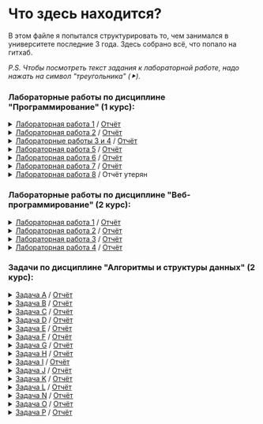 ﻿# Что здесь находится?
 В этом файле я попытался структурировать то, чем занимался в университете последние 3 года. Здесь собрано всё, что попало на гитхаб.
 
 *P.S. Чтобы посмотреть текст задания к лабораторной работе, надо нажать на символ "треугольника" (⯈).*
 ### Лабораторные работы по дисциплине "Программирование" (1 курс):
<details>
 <summary><a href="https://github.com/Gramdel/lab1">Лабораторная работа 1</a> / <a href="https://github.com/Gramdel/What-is-here/blob/main/reports/lab1.pdf">Отчёт</a></summary>
 <p align="center">
  <img src="https://github.com/Gramdel/What-is-here/blob/main/src/img/lab1_task.png"/>
 </p>
</details>
<details>
 <summary><a href="https://github.com/Gramdel/lab2">Лабораторная работа 2</a> / <a href="https://github.com/Gramdel/What-is-here/blob/main/reports/lab2.pdf">Отчёт</a></summary>
 <p align="center">
  <img src="https://github.com/Gramdel/What-is-here/blob/main/src/img/lab2_task_1.png"/>
  <img src="https://github.com/Gramdel/What-is-here/blob/main/src/img/lab2_task_2.png"/>
 </p>

Базовые классы и симулятор сражения находятся в *[jar-архиве](https://se.ifmo.ru/documents/10180/660917/Pokemon.jar/a7ce60af-6ee6-47d0-a95e-e5ed9a697bd2)* (обновлен 9.10.2018, исправлен баг с добавлением атак и кодировкой). Документация в формате javadoc - *[здесь](https://se.ifmo.ru/~tony/doc/)*.

Информацию о покемонах, цепочках эволюции и атаках можно найти на сайтах http://poke-universe.ru, http://pokemondb.net, http://veekun.com/dex/pokemon
</details>
<details>
 <summary><a href="https://github.com/Gramdel/lab3">Лабораторные работы 3 и 4</a> / <a href="https://github.com/Gramdel/What-is-here/blob/main/reports/lab3.pdf">Отчёт</a></summary>
 <p align="center">
  <img src="https://github.com/Gramdel/What-is-here/blob/main/src/img/lab3_task.png"/>
  <img src="https://github.com/Gramdel/What-is-here/blob/main/src/img/lab4_task.PNG"/>
 </p>
</details>
<details>
 <summary><a href="https://github.com/Gramdel/lab5">Лабораторная работа 5</a> / <a href="https://github.com/Gramdel/What-is-here/blob/main/reports/lab5.pdf">Отчёт</a></summary>
 <p align="center">
  <img src="https://github.com/Gramdel/What-is-here/blob/main/src/img/lab5_task_1.png"/>
  <img src="https://github.com/Gramdel/What-is-here/blob/main/src/img/lab5_task_2.png"/>
  <img src="https://github.com/Gramdel/What-is-here/blob/main/src/img/lab5_task_3.png"/>
  <img src="https://github.com/Gramdel/What-is-here/blob/main/src/img/lab5_task_4.png"/>
  <img src="https://github.com/Gramdel/What-is-here/blob/main/src/img/lab5_task_5.png"/>
 </p>
</details>
<details>
 <summary><a href="https://github.com/Gramdel/lab6">Лабораторная работа 6</a> / <a href="https://github.com/Gramdel/What-is-here/blob/main/reports/lab6.pdf">Отчёт</a></summary>
 <p align="center">
  <img src="https://github.com/Gramdel/What-is-here/blob/main/src/img/lab6_task_1.png"/>
  <img src="https://github.com/Gramdel/What-is-here/blob/main/src/img/lab6_task_2.png"/>
 </p>
</details>
<details>
 <summary><a href="https://github.com/Gramdel/lab7">Лабораторная работа 7</a> / <a href="https://github.com/Gramdel/What-is-here/blob/main/reports/lab7.pdf">Отчёт</a></summary>
 <p align="center">
  <img src="https://github.com/Gramdel/What-is-here/blob/main/src/img/lab7_task.png"/>
 </p>
</details>
<details>
 <summary><a href="https://github.com/Gramdel/lab8">Лабораторная работа 8</a> / Отчёт утерян</summary>
 <p align="center">
  <img src="https://github.com/Gramdel/What-is-here/blob/main/src/img/lab8_task_1.png"/>
  <img src="https://github.com/Gramdel/What-is-here/blob/main/src/img/lab8_task_2.png"/>
 </p>
</details>

 ### Лабораторные работы по дисциплине "Веб-программирование" (2 курс):
<details>
 <summary><a href="https://github.com/Gramdel/web_lab1">Лабораторная работа 1</a> / <a href="https://github.com/Gramdel/What-is-here/blob/main/reports/web_lab1.pdf">Отчёт</a></summary>
 <p align="center">
  <img src="https://github.com/Gramdel/What-is-here/blob/main/src/img/web_lab1_task.PNG"/>
  <img src="https://github.com/Gramdel/What-is-here/blob/main/src/img/web_lab1_area.PNG"/>
 </p>
</details>
<details>
 <summary><a href="https://github.com/Gramdel/web_lab2">Лабораторная работа 2</a> / <a href="https://github.com/Gramdel/What-is-here/blob/main/reports/web_lab2.pdf">Отчёт</a></summary>
 <p align="center">
  <img src="https://github.com/Gramdel/What-is-here/blob/main/src/img/web_lab2_task_1.PNG"/>
  <img src="https://github.com/Gramdel/What-is-here/blob/main/src/img/web_lab2_task_2.PNG"/>
  <img src="https://github.com/Gramdel/What-is-here/blob/main/src/img/web_lab2_area.PNG"/>
 </p>
</details>
<details>
 <summary><a href="https://github.com/Gramdel/web_lab3">Лабораторная работа 3</a> / <a href="https://github.com/Gramdel/What-is-here/blob/main/reports/web_lab3.pdf">Отчёт</a></summary>
 <p align="center">
  <img src="https://github.com/Gramdel/What-is-here/blob/main/src/img/web_lab3_task_1.PNG"/>
  <img src="https://github.com/Gramdel/What-is-here/blob/main/src/img/web_lab3_task_2.PNG"/>
  <img src="https://github.com/Gramdel/What-is-here/blob/main/src/img/web_lab3_area.PNG"/>
 </p>
</details>
<details>
 <summary><a href="https://github.com/Gramdel/web_lab4">Лабораторная работа 4</a> / <a href="https://github.com/Gramdel/What-is-here/blob/main/reports/web_lab4.pdf">Отчёт</a></summary>
 <p align="center">
  <img src="https://github.com/Gramdel/What-is-here/blob/main/src/img/web_lab4_task_1.PNG"/>
  <img src="https://github.com/Gramdel/What-is-here/blob/main/src/img/web_lab4_task_2.PNG"/>
  <img src="https://github.com/Gramdel/What-is-here/blob/main/src/img/web_lab4_area.PNG"/>
 </p>
</details>

### Задачи по дисциплине "Алгоритмы и структуры данных" (2 курс):
<details>
 <summary><a href="https://github.com/Gramdel/algolabs/tree/main/A">Задача A</a> / <a href="https://github.com/Gramdel/What-is-here/blob/main/reports/web_lab4.pdf">Отчёт</a></summary>

| | |
| --- | --- |
| Ограничение времени | 2 секунды |
| Ограничение памяти | 64Mb|
| Ввод | стандартный ввод или agro.in |
| Вывод | стандартный вывод или agro.out |

Городской школьник Лёша поехал на лето в деревню и занялся выращиванием цветов. Он посадил n цветков вдоль одной длинной прямой грядки, и они успешно выросли. Лёша посадил множество различных видов цветков, i-й от начала грядки цветок имеет вид ai, где ai "— целое число, номер соответствующего вида в «Каталоге юного агронома».

Теперь Лёша хочет сделать фотографию выращенных им цветов и выложить ее в раздел «мои грядки» в социальной сети для агрономов «ВКомпосте». На фотографии будет виден отрезок из одного или нескольких высаженных подряд цветков.

Однако он заметил, что фотография смотрится не очень интересно, если на ней много одинаковых цветков подряд. Лёша решил, что если на фотографии будут видны три цветка одного вида, высаженные подряд, то его друзья — специалисты по эстетике цветочных фотографий — поставят мало лайков.

Помогите ему выбрать для фотографирования как можно более длинный участок своей грядки, на котором нет трех цветков одного вида подряд.

#### Формат ввода
В первой строке содержится целое число n (1 ≤ n ≤ 200 000) — количество цветов на грядке.

Во второй строке содержится n целых чисел ai (1 ≤ ai ≤ 109), обозначающих вид очередного цветка. Одинаковые цветки обозначаются одинаковыми числами, разные — разными.

#### Формат вывода
Выведите номер первого и последнего цветка на самом длинном искомом участке. Цветки нумерются от 1 до n.

Если самых длинных участков несколько, выведите участок, который начинается раньше.

#### Пример
| Ввод | Вывод |
| --- | --- |
| 6 <br/> 5 6 6 6 23 9 | 3 6 |
</details>
<details>
 <summary><a href="https://github.com/Gramdel/algolabs/tree/main/B">Задача B</a> / <a href="https://github.com/Gramdel/What-is-here/blob/main/reports/web_lab4.pdf">Отчёт</a></summary>

| | |
| --- | --- |
| Ограничение времени | 1 секунда |
| Ограничение памяти | 256Mb|
| Ввод | стандартный ввод или input.txt |
| Вывод | стандартный вывод или output.txt |

Недавно Глеб открыл зоопарк. Он решил построить его в форме круга и, естественно, обнёс забором. Глеб взял вас туда начальником охраны. Казалось бы все началось так хорошо, но именно в вашу первую смену все животные разбежались. В зоопарке n животных различных видов, также под каждый из видов есть свои ловушки. К сожалению некоторые животные враждуют с друг другом в природе (они обозначены разными буквами), а зоопарк обнесён забором и имеет форму круга. С помощью камер, удалось выяснить, где находятся все животные. Умная система поддержки жизнедеятельности зоопарка уже просканировала зоопарк и вывела id всех животных и ловушек в том порядке, в котором они видны из центра зоопарка. Получилось так, что все животные и все ловушки находятся на краю зоопарка. Вы хотите понять, могут ли животные прийти в свою ловушку так, чтобы их путь не пересекался с другими. Если да, также предъявите какую-нибудь из схем поимки животных.

#### Формат ввода
На вход подается строчка из 2 ⋅ n символов латинского алфавита, где маленькая буква - животное, а большая - ловушка. Размер строки не более 100000.

#### Формат вывода
Требуется вывести "Impossible", если решения не существует или "Possible", если можно вернуть всех животных в клетки. В случае если можно, то для каждой ловушки в порядке обхода требуется вывести индекс животного в ней.

#### Пример 1
| Ввод | Вывод |
| --- | --- |
| ABba | Possible <br/> 2 1 |

#### Пример 2
| Ввод | Вывод |
| --- | --- |
| ABab | Impossible |
</details>
<details>
 <summary><a href="https://github.com/Gramdel/algolabs/tree/main/C">Задача C</a> / <a href="https://github.com/Gramdel/What-is-here/blob/main/reports/web_lab4.pdf">Отчёт</a></summary>

| | |
| --- | --- |
| Ограничение времени | 1 секунда |
| Ограничение памяти | 64Mb|
| Ввод | стандартный ввод или input.txt |
| Вывод | стандартный вывод или output.txt |

Вадим разрабатывает парсер конфигурационных файлов для своего проекта. Файл состоит из блоков, которые выделяются с помощью символов «{» — начало блока, и «}» — конец блока. Блоки могут вкладываться друг в друга. В один блок может быть вложено несколько других блоков.

В конфигурационном файле встречаются переменные. Каждая переменная имеет имя, которое состоит из не более чем десяти строчных букв латинского алфавита. Переменным можно присваивать числовые значения. Изначально все переменные имеют значение 0.

Присваивание нового значения записывается как \<variable\>=\<number\>, где \<variable\> — имя переменной, а \<number\> — целое число, по модулю не превосходящее 109. Парсер читает конфигурационный файл построчно. Как только он встречает выражение присваивания, он присваивает новое значение переменной. Это значение сохраняется до конца текущего блока, а затем восстанавливается старое значение переменной. Если в блок вложены другие блоки, то внутри тех из них, которые идут после присваивания, значение переменной также будет новым.

Кроме того, в конфигурационном файле можно присваивать переменной значение другой переменной. Это действие записывается как \<variable1\>=\<variable2\>. Прочитав такую строку, парсер присваивает текущее значение переменной variable2 переменной variable1. Как и в случае присваивания константного значения, новое значение сохраняется только до конца текущего блока. После окончания блока переменной возвращается значение, которое было перед началом блока.

Для отладки Вадим хочет напечатать присваиваемое значение для каждой строки вида \<variable1\>=\<variable2\>. Помогите ему отладить парсер.

#### Формат ввода
Входные данные содержат хотя бы одну и не более 105 строк. Каждая строка имеет один из четырех типов:
 - { — начало блока;
 - } — конец блока;
 - \<variable\>=\<number\> — присваивание переменной значения, заданного числом;
 - \<variable1\>=\<variable2\> — присваивание одной переменной значения другой переменной. Переменные \<variable1\> и \<variable2\> могут совпадать.
Гарантируется, что ввод является корректным и соответствует описанию из условия. Ввод не содержит пробелов.

#### Формат вывода
Для каждой строки типа \<variable1\>=\<variable2\> выведите значение, которое было присвоено.

#### Пример
| Ввод | Вывод |
| --- | --- |
| a=b<br/>b=123<br/>var=b<br/>b=-34<br/>{<br/>c=b<br/>b=1000000000<br/>d=b<br/>{<br/>a=b<br/>e=var<br/>}<br/>}<br/>b=b | 0<br/>123<br/>-34<br/>1000000000<br/>1000000000<br/>123<br/>-34 |
</details>
<details>
 <summary><a href="https://github.com/Gramdel/algolabs/tree/main/D">Задача D</a> / <a href="https://github.com/Gramdel/What-is-here/blob/main/reports/web_lab4.pdf">Отчёт</a></summary>
 
</details>
<details>
 <summary><a href="https://github.com/Gramdel/algolabs/tree/main/E">Задача E</a> / <a href="https://github.com/Gramdel/What-is-here/blob/main/reports/web_lab4.pdf">Отчёт</a></summary>
 
</details>
<details>
 <summary><a href="https://github.com/Gramdel/algolabs/tree/main/F">Задача F</a> / <a href="https://github.com/Gramdel/What-is-here/blob/main/reports/web_lab4.pdf">Отчёт</a></summary>
 
</details>
<details>
 <summary><a href="https://github.com/Gramdel/algolabs/tree/main/G">Задача G</a> / <a href="https://github.com/Gramdel/What-is-here/blob/main/reports/web_lab4.pdf">Отчёт</a></summary>
 
</details>
<details>
 <summary><a href="https://github.com/Gramdel/algolabs/tree/main/H">Задача H</a> / <a href="https://github.com/Gramdel/What-is-here/blob/main/reports/web_lab4.pdf">Отчёт</a></summary>
 
</details>
<details>
 <summary><a href="https://github.com/Gramdel/algolabs/tree/main/I">Задача I</a> / <a href="https://github.com/Gramdel/What-is-here/blob/main/reports/web_lab4.pdf">Отчёт</a></summary>
 
</details>
<details>
 <summary><a href="https://github.com/Gramdel/algolabs/tree/main/J">Задача J</a> / <a href="https://github.com/Gramdel/What-is-here/blob/main/reports/web_lab4.pdf">Отчёт</a></summary>
 
</details>
<details>
 <summary><a href="https://github.com/Gramdel/algolabs/tree/main/K">Задача K</a> / <a href="https://github.com/Gramdel/What-is-here/blob/main/reports/web_lab4.pdf">Отчёт</a></summary>
 
</details>
<details>
 <summary><a href="https://github.com/Gramdel/algolabs/tree/main/L">Задача L</a> / <a href="https://github.com/Gramdel/What-is-here/blob/main/reports/web_lab4.pdf">Отчёт</a></summary>
 
</details>
<details>
 <summary><a href="https://github.com/Gramdel/algolabs/tree/main/N">Задача N</a> / <a href="https://github.com/Gramdel/What-is-here/blob/main/reports/web_lab4.pdf">Отчёт</a></summary>
 
</details>
<details>
 <summary><a href="https://github.com/Gramdel/algolabs/tree/main/O">Задача O</a> / <a href="https://github.com/Gramdel/What-is-here/blob/main/reports/web_lab4.pdf">Отчёт</a></summary>
 
</details>
<details>
 <summary><a href="https://github.com/Gramdel/algolabs/tree/main/P">Задача P</a> / <a href="https://github.com/Gramdel/What-is-here/blob/main/reports/web_lab4.pdf">Отчёт</a></summary>
 
</details>
